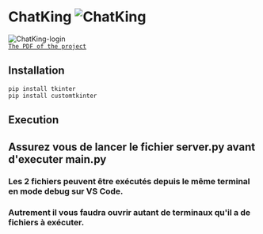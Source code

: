 # ChatKing ![ChatKing](https://user-images.githubusercontent.com/115154379/226927191-26d5f7f9-9352-41ee-9947-f03c69f162da.png)

![ChatKing-login](https://user-images.githubusercontent.com/115154379/227493607-a2b0ee86-239e-485c-8f63-cdc7493b5e92.png)
<br>
[`The PDF of the project`](https://drive.google.com/file/d/1YKeIq4VTpHVR0I6hjyE-RkYqNB0EDt8l/view)

## Installation
```
pip install tkinter
pip install customtkinter
```

## Execution

## Assurez vous de lancer le fichier server.py avant d'executer main.py
### Les 2 fichiers peuvent être exécutés depuis le même terminal en mode debug sur VS Code.
### Autrement il vous faudra ouvrir autant de terminaux qu'il a de fichiers à exécuter.
